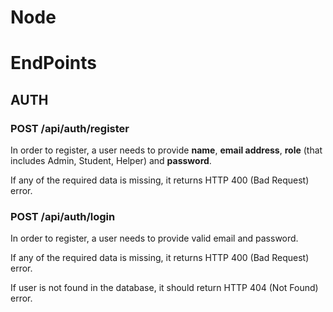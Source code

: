 # Node

# EndPoints

## AUTH

### POST /api/auth/register

In order to register, a user needs to provide **name**, **email address**, **role** (that includes Admin, Student, Helper) and **password**.

If any of the required data is missing, it returns HTTP 400 (Bad Request) error.

### POST /api/auth/login

In order to register, a user needs to provide valid email and password.

If any of the required data is missing, it returns HTTP 400 (Bad Request) error.

If user is not found in the database, it should return HTTP 404 (Not Found) error.
